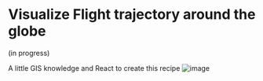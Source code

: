 # Visualize Flight trajectory around the globe
(in progress)

A little GIS knowledge and React to create this recipe
![image](https://github.com/user-attachments/assets/1905e9c4-31e1-4cb9-a19c-615789948704)

